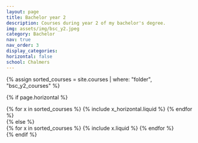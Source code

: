 ```yaml
---
layout: page
title: Bachelor year 2
description: Courses during year 2 of my bachelor's degree.
img: assets/img/bsc_y2.jpeg
category: Bachelor
nav: true
nav_order: 3
display_categories:
horizontal: false
school: Chalmers
---
```

<!-- markdownlint-disable MD033 -->

<div class="education">
<!-- Display projects without categories -->

{% assign sorted_courses = site.courses | where: "folder", "bsc_y2_courses" %}

  <!-- Generate cards for each project -->

{% if page.horizontal %}

  <div class="container">
    <div class="row row-cols-1 row-cols-md-2">
    {% for x in sorted_courses %}
      {% include x_horizontal.liquid %}
    {% endfor %}
    </div>
  </div>
{% else %}
  <div class="row row-cols-1 row-cols-md-3">
    {% for x in sorted_courses %}
      {% include x.liquid %}
    {% endfor %}
  </div>
{% endif %}
</div>
